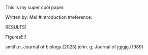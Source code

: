 This is my super cool paper. 

Written by: Me!
#introduction
#reference:

RESULTS!

Figures!!!!

smith.n, Journal of biology.(2023)
john. g, Journal of jgjgjg.(1989)
